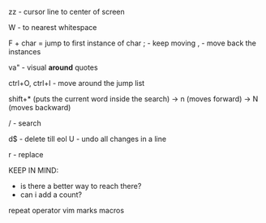 
zz - cursor line to center of screen

W - to nearest whitespace

F + char = jump to first instance of char
; - keep moving
, - move back the instances

va" - visual **around** quotes

ctrl+O, ctrl+I - move around the jump list

shift+* (puts the current word inside the search) -> n (moves forward) -> N (moves backward)

/<insert-text-here> - search

d$ - delete till eol
U - undo all changes in a line

r - replace


KEEP IN MIND: 
- is there a better way to reach there?
- can i add a count?


repeat operator
vim marks
macros